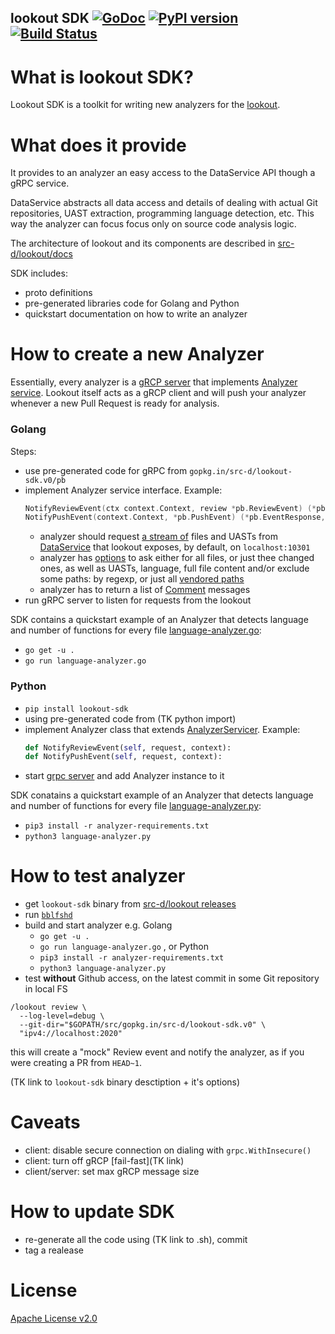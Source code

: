 lookout SDK [![GoDoc](https://godoc.org/gopkg.in/src-d/lookout-sdk.v0?status.svg)](https://godoc.org/github.com/src-d/lookout-sdk) [![PyPI version](https://badge.fury.io/py/lookout-sdk.svg)](https://pypi.org/project/lookout-sdk/) [![Build Status](https://travis-ci.org/src-d/src-d/lookout-sdk.svg)](https://travis-ci.org/src-d/src-d/lookout-sdk)
-----------

What is lookout SDK?
===================
Lookout SDK is a toolkit for writing new analyzers for the [lookout](https://github.com/src-d/lookout/).


What does it provide
====================
It provides to an analyzer an easy access to the DataService API though a gRPC service.

DataService abstracts all data access and details of dealing with actual Git repositories, UAST extraction, programming language detection, etc. This way the analyzer can focus focus only on source code analysis logic.

The architecture of lookout and its components are described in [src-d/lookout/docs](https://github.com/src-d/lookout/tree/master/docs#lookout)

SDK includes:
 - proto definitions
 - pre-generated libraries code for Golang and Python
 - quickstart documentation on how to write an analyzer


How to create a new Analyzer
============================

Essentially, every analyzer is a [gRCP server](https://grpc.io/docs/guides/#overview) that implements [Analyzer service](./proto/service_analyzer.proto#L30). Lookout itself acts as a gRCP client and will push your analyzer whenever a new  Pull Request is ready for analysis.

### Golang
Steps:
 - use pre-generated code for gRPC from `gopkg.in/src-d/lookout-sdk.v0/pb`
 - implement Analyzer service interface. Example:
   ```go
   NotifyReviewEvent(ctx context.Context, review *pb.ReviewEvent) (*pb.EventResponse, error)
   NotifyPushEvent(context.Context, *pb.PushEvent) (*pb.EventResponse, error)
   ```
   - analyzer should request [a stream of](https://grpc.io/docs/tutorials/basic/go.html#server-side-streaming-rpc-1) files and UASTs from [DataService](./proto/service_data.proto#L27) that lookout exposes, by default, on `localhost:10301`
   - analyzer has [options](./proto/service_data.proto#L61) to ask either for all files, or just thee changed ones, as well as UASTs, language, full file content and/or exclude some paths: by regexp, or just all [vendored paths](https://github.com/github/linguist/blob/master/lib/linguist/vendor.yml)
   - analyzer has to return a list of [Comment](./proto/service_analyzer.proto#L42) messages
 - run gRPC server to listen for requests from the lookout

 SDK contains a quickstart example of an Analyzer that detects language and number of functions for every file [language-analyzer.go](./language-analyzer.go):
  - `go get -u .`
  - `go run language-analyzer.go`


### Python

 - `pip install lookout-sdk`
 - using pre-generated code from (TK python import)
 - implement Analyzer class that extends [AnalyzerServicer](./python/service_analyzer_pb2_grpc.py#34). Example:
   ```python
   def NotifyReviewEvent(self, request, context):
   def NotifyPushEvent(self, request, context):
   ```
 - start [grpc server](https://grpc.io/docs/tutorials/basic/python.html#starting-the-server) and add Analyzer instance to it

SDK conatains a quickstart example of an Analyzer that detects language and number of functions for every file [language-analyzer.py](./language-analyzer.py):
 - `pip3 install -r analyzer-requirements.txt`
 - `python3 language-analyzer.py`


How to test analyzer
====================
 - get `lookout-sdk` binary from [src-d/lookout releases](https://github.com/src-d/lookout/releases)
 - run [`bblfshd`](https://doc.bblf.sh/using-babelfish/getting-started.html)
 - build and start analyzer e.g. Golang
   - `go get -u .`
   - `go run language-analyzer.go` ,
   or Python
   - `pip3 install -r analyzer-requirements.txt`
   - `python3 language-analyzer.py`
 - test **without** Github access, on the latest commit in some Git repository in local FS
```
/lookout review \
  --log-level=debug \
  --git-dir="$GOPATH/src/gopkg.in/src-d/lookout-sdk.v0" \
  "ipv4://localhost:2020"
```

 this will create a "mock" Review event and notify the analyzer, as if you were creating a PR
 from `HEAD~1`.

(TK link to `lookout-sdk` binary desctiption + it's options)


Caveats
========
 - client: disable secure connection on dialing with `grpc.WithInsecure()`
 - client: turn off gRCP [fail-fast](TK link)
 - client/server: set max gRCP message size


How to update SDK
=================
 - re-generate all the code using (TK link to .sh), commit
 - tag a realease


 # License
[Apache License v2.0](./LICENSE)
